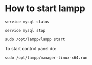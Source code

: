 # How to start lampp

    service mysql status

    service mysql stop

    sudo /opt/lampp/lampp start

To start control panel do:

    sudo /opt/lampp/manager-linux-x64.run